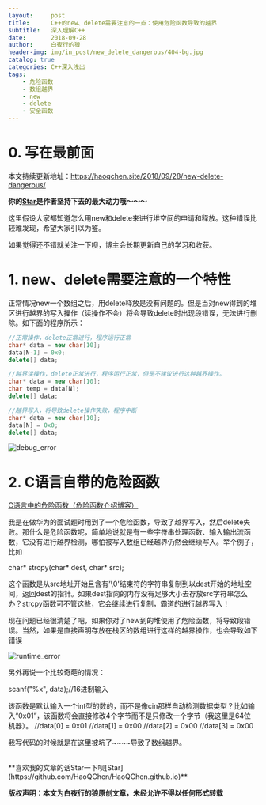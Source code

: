 ```yaml
---
layout:     post
title:      C++的new、delete需要注意的一点：使用危险函数导致的越界
subtitle:   深入理解C++
date:       2018-09-28
author:     白夜行的狼
header-img: img/in_post/new_delete_dangerous/404-bg.jpg
catalog: true
categories: C++深入浅出
tags:
    - 危险函数
    - 数组越界
    - new
    - delete
    - 安全函数
--- 
```


# 0. 写在最前面
本文持续更新地址：<https://haoqchen.site/2018/09/28/new-delete-dangerous/>

**你的[Star](https://github.com/HaoQChen/HaoQChen.github.io)是作者坚持下去的最大动力哦～～～**

这里假设大家都知道怎么用new和delete来进行堆空间的申请和释放。这种错误比较难发现，希望大家引以为鉴。

如果觉得还不错就关注一下呗，博主会长期更新自己的学习和收获。

# 1. new、delete需要注意的一个特性
正常情况new一个数组之后，用delete释放是没有问题的。但是当对new得到的堆区进行越界的写入操作（读操作不会）将会导致delete时出现段错误，无法进行删除。如下面的程序所示：

```cpp
//正常操作，delete正常进行，程序运行正常
char* data = new char[10];
data[N-1] = 0x0;
delete[] data;

//越界读操作，delete正常进行，程序运行正常，但是不建议进行这种越界操作。
char* data = new char[10];
char temp = data[N];
delete[] data;

//越界写入，将导致delete操作失败，程序中断
char* data = new char[10];
data[N] = 0x0;
delete[] data;
```
![debug_error](/img/in_post/new_delete_dangerous/debug_error.png)

# 2. C语言自带的危险函数
[C语言中的危险函数（危险函数介绍博客）](https://blog.csdn.net/Subifuchen/article/details/78908465)

我是在做华为的面试题时用到了一个危险函数，导致了越界写入，然后delete失败。那什么是危险函数呢，简单地说就是有一些字符串处理函数、输入输出流函数，它没有进行越界检测，哪怕被写入数组已经越界仍然会继续写入。举个例子，比如

char* strcpy(char* dest, char* src);

这个函数是从src地址开始且含有'\0'结束符的字符串复制到以dest开始的地址空间，返回dest的指针。如果dest指向的内存没有足够大小去存放src字符串怎么办？strcpy函数可不管这些，它会继续进行复制，霸道的进行越界写入！

现在问题已经很清楚了吧，如果你对了new到的堆使用了危险函数，将导致段错误。当然，如果是直接声明存放在栈区的数组进行这样的越界操作，也会导致如下错误

![runtime_error](/img/in_post/new_delete_dangerous/runtime_error.png)

另外再说一个比较奇葩的情况： 

scanf("%x", data);//16进制输入

该函数是默认输入一个int型的数的，而不是像cin那样自动检测数据类型？比如输入“0x01”，该函数将会直接修改4个字节而不是只修改一个字节（我这里是64位机器）。
//data[0] = 0x01
//data[1] = 0x00
//data[2] = 0x00
//data[3] = 0x00

我写代码的时候就是在这里被坑了~~~~导致了数组越界。

<br>
**喜欢我的文章的话Star一下呗[Star](https://github.com/HaoQChen/HaoQChen.github.io)**

**版权声明：本文为白夜行的狼原创文章，未经允许不得以任何形式转载**
